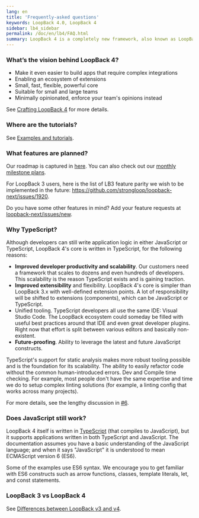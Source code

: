 ```yaml
---
lang: en
title: 'Frequently-asked questions'
keywords: LoopBack 4.0, LoopBack 4
sidebar: lb4_sidebar
permalink: /doc/en/lb4/FAQ.html
summary: LoopBack 4 is a completely new framework, also known as LoopBack-Next.
---
```


### What’s the vision behind LoopBack 4?

- Make it even easier to build apps that require complex integrations
- Enabling an ecosystem of extensions
- Small, fast, flexible, powerful core
- Suitable for small and large teams
- Minimally opinionated, enforce your team's opinions instead

See [Crafting LoopBack 4](Crafting-LoopBack-4.md) for more details.

### Where are the tutorials?

See [Examples and tutorials](Examples-and-tutorials.md).

### What features are planned?

Our roadmap is captured in
[here](https://github.com/strongloop/loopback-next/labels/roadmap). You can also
check out our
[monthly milestone plans](https://github.com/strongloop/loopback-next/labels/Monthly%20Milestone).

For LoopBack 3 users, here is the list of LB3 feature parity we wish to be
implemented in the future:
https://github.com/strongloop/loopback-next/issues/1920.

Do you have some other features in mind? Add your feature requests at
[loopback-next/issues/new](https://github.com/strongloop/loopback-next/issues/new).

### Why TypeScript?

Although developers can still write application logic in either JavaScript or
TypeScript, LoopBack 4's core is written in TypeScript, for the following
reasons:

- **Improved developer productivity and scalability**. Our customers need a
  framework that scales to dozens and even hundreds of developers. This
  scalability is the reason TypeScript exists and is gaining traction.
- **Improved extensibility** and flexibility. LoopBack 4's core is simpler than
  LoopBack 3.x with well-defined extension points. A lot of responsibility will
  be shifted to extensions (components), which can be JavaScript or TypeScript.
- Unified tooling. TypeScript developers all use the same IDE: Visual Studio
  Code. The LoopBack ecosystem could someday be filled with useful best
  practices around that IDE and even great developer plugins. Right now that
  effort is split between various editors and basically non-existent.
- **Future-proofing**. Ability to leverage the latest and future JavaScript
  constructs.

TypeScript's support for static analysis makes more robust tooling possible and
is the foundation for its scalability. The ability to easily refactor code
without the common human-introduced errors. Dev and Compile time checking. For
example, most people don't have the same expertise and time we do to setup
complex linting solutions (for example, a linting config that works across many
projects).

For more details, see the lengthy discussion in
[#6](https://github.com/strongloop/loopback-next/issues/6).

### Does JavaScript still work?

LoopBack 4 itself is written in [TypeScript](https://www.typescriptlang.org)
(that compiles to JavaScript), but it supports applications written in both
TypeScript and JavaScript. The documentation assumes you have a basic
understanding of the JavaScript language; and when it says "JavaScript" it is
understood to mean ECMAScript version 6 (ES6).

Some of the examples use ES6 syntax. We encourage you to get familiar with ES6
constructs such as arrow functions, classes, template literals, let, and const
statements.

### LoopBack 3 vs LoopBack 4

See [Differences between LoopBack v3 and v4](LoopBack-3.x.md).
